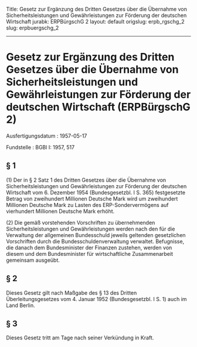 Title: Gesetz zur Ergänzung des Dritten Gesetzes über die Übernahme von Sicherheitsleistungen
  und Gewährleistungen zur Förderung der deutschen Wirtschaft
jurabk: ERPBürgschG 2
layout: default
origslug: erpb_rgschg_2
slug: erpbuergschg_2

---

# Gesetz zur Ergänzung des Dritten Gesetzes über die Übernahme von Sicherheitsleistungen und Gewährleistungen zur Förderung der deutschen Wirtschaft (ERPBürgschG 2)

Ausfertigungsdatum
:   1957-05-17

Fundstelle
:   BGBl I: 1957, 517



## § 1

(1) Der in § 2 Satz 1 des Dritten Gesetzes über die Übernahme von
Sicherheitsleistungen und Gewährleistungen zur Förderung der deutschen
Wirtschaft vom 6. Dezember 1954 (Bundesgesetzbl. I S. 365)
festgesetzte Betrag von zweihundert Millionen Deutsche Mark wird um
zweihundert Millionen Deutsche Mark zu Lasten des ERP-Sondervermögens
auf vierhundert Millionen Deutsche Mark erhöht.

(2) Die gemäß vorstehenden Vorschriften zu übernehmenden
Sicherheitsleistungen und Gewährleistungen werden nach den für die
Verwaltung der allgemeinen Bundesschuld jeweils geltenden gesetzlichen
Vorschriften durch die Bundesschuldenverwaltung verwaltet. Befugnisse,
die danach dem Bundesminister der Finanzen zustehen, werden von diesem
und dem
Bundesminister für wirtschaftliche Zusammenarbeit
gemeinsam ausgeübt.


## § 2

Dieses Gesetz gilt nach Maßgabe des § 13 des Dritten
Überleitungsgesetzes vom 4. Januar 1952 (Bundesgesetzbl. I S. 1) auch
im Land Berlin.


## § 3

Dieses Gesetz tritt am Tage nach seiner Verkündung in Kraft.

